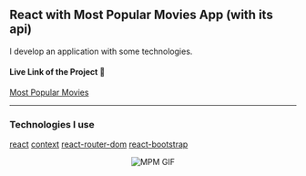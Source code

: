 ## React with Most Popular Movies App (with its api)

I develop an application with some technologies.

#### Live Link of the Project :rocket:

[Most Popular Movies](https://mertkaanerdem.github.io/react-most-popular-movies/)

---

### Technologies I use

[react](https://reactjs.org/)
[context](https://reactjs.org/docs/context.html)
[react-router-dom](reactrouter.com)
[react-bootstrap](https://react-bootstrap.github.io/)

<p align="center">
<img src="./screenshot/movies.gif" alt="MPM GIF" />
</p>
